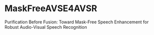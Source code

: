 # MaskFreeAVSE4AVSR
Purification Before Fusion: Toward Mask-Free Speech Enhancement for Robust Audio-Visual Speech Recognition
